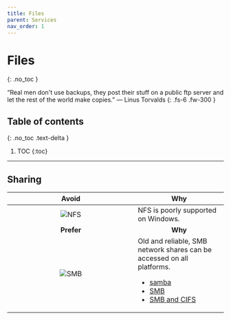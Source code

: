 ```yaml
---
title: Files
parent: Services
nav_order: 1
---
```


# Files
{: .no_toc }

&#8220;Real men don't use backups, they post their stuff on a public ftp server
and let the rest of the world make copies.&#8221; &mdash; Linus Torvalds
{: .fs-6 .fw-300 }

## Table of contents
{: .no_toc .text-delta }

1. TOC
{:toc}

---

## Sharing

<div class="code-example" markdown="1">
  <table>
    <thead>
      <tr>
        <th style="text-align: center; width: 280px;">Avoid</th>
        <th style="text-align: center;">Why</th>
      </tr>
    </thead>
    <tbody>
      <tr>
        <td style="text-align: center;">
          <img
            alt="NFS"
            title="NFS"
            src="../../../images/services/files_nfs.svg"/>
        </td>
        <td style="text-align: left;">
          NFS is poorly supported on Windows.
        </td>
      </tr>
      <tr>
        <td style="text-align: center;"><b>Prefer</b></td>
        <td style="text-align: center;"><b>Why</b></td>
      </tr>
      <tr>
        <td style="text-align: center;">
          <img
            alt="SMB"
            title="SMB"
            src="../../../images/services/files_smb.png"/>
        </td>
        <td style="text-align: left;">
          Old and reliable, SMB network shares can be accessed on all platforms.
          <ul>
            <li>
              <a href="https://archlinux.org/packages/extra/x86_64/samba">
                samba
              </a>
            </li>
            <li>
              <a href="https://support.apple.com/guide/mac-help/set-up-smb-file-sharing-on-mac-mh14107/mac/">
                SMB
              </a>
            </li>
            <li>
              <a href="https://learn.microsoft.com/en-us/windows/win32/fileio/microsoft-smb-protocol-and-cifs-protocol-overview/">
                SMB and CIFS
              </a>
            </li>
          </ul>
        </td>
      </tr>
    </tbody>
  </table>
</div>

